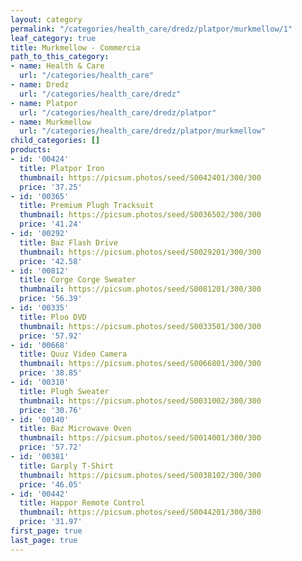 ```yaml
---
layout: category
permalink: "/categories/health_care/dredz/platpor/murkmellow/1"
leaf_category: true
title: Murkmellow - Commercia
path_to_this_category:
- name: Health & Care
  url: "/categories/health_care"
- name: Dredz
  url: "/categories/health_care/dredz"
- name: Platpor
  url: "/categories/health_care/dredz/platpor"
- name: Murkmellow
  url: "/categories/health_care/dredz/platpor/murkmellow"
child_categories: []
products:
- id: '00424'
  title: Platpor Iron
  thumbnail: https://picsum.photos/seed/S0042401/300/300
  price: '37.25'
- id: '00365'
  title: Premium Plugh Tracksuit
  thumbnail: https://picsum.photos/seed/S0036502/300/300
  price: '41.24'
- id: '00292'
  title: Baz Flash Drive
  thumbnail: https://picsum.photos/seed/S0029201/300/300
  price: '42.58'
- id: '00812'
  title: Corge Corge Sweater
  thumbnail: https://picsum.photos/seed/S0081201/300/300
  price: '56.39'
- id: '00335'
  title: Ploo DVD
  thumbnail: https://picsum.photos/seed/S0033501/300/300
  price: '57.92'
- id: '00668'
  title: Quuz Video Camera
  thumbnail: https://picsum.photos/seed/S0066801/300/300
  price: '38.85'
- id: '00310'
  title: Plugh Sweater
  thumbnail: https://picsum.photos/seed/S0031002/300/300
  price: '30.76'
- id: '00140'
  title: Baz Microwave Oven
  thumbnail: https://picsum.photos/seed/S0014001/300/300
  price: '57.72'
- id: '00381'
  title: Garply T-Shirt
  thumbnail: https://picsum.photos/seed/S0038102/300/300
  price: '46.05'
- id: '00442'
  title: Happor Remote Control
  thumbnail: https://picsum.photos/seed/S0044201/300/300
  price: '31.97'
first_page: true
last_page: true
---
```

